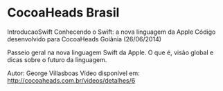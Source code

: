 CocoaHeads Brasil
=================

IntroducaoSwift
Conhecendo o Swift: a nova linguagem da Apple
Código desenvolvido para CocoaHeads Goiânia (26/06/2014)

Passeio geral na nova linguagem Swift da Apple. O que é, visão global e dicas sobre o futuro da linguagem.

Autor: George Villasboas
Vídeo disponível em: http://cocoaheads.com.br/videos/detalhes/6